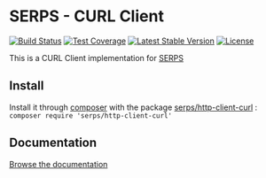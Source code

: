 SERPS - CURL Client
===================

[![Build Status](https://travis-ci.org/serp-spider/http-client-curl.svg?branch=master)](https://travis-ci.org/serp-spider/http-client-curl)
[![Test Coverage](https://codeclimate.com/github/serp-spider/http-client-curl/badges/coverage.svg)](https://codeclimate.com/github/serp-spider/http-client-curl/coverage)
[![Latest Stable Version](https://poser.pugx.org/serps/http-client-curl/version)](https://packagist.org/packages/serps/http-client-curl)
[![License](https://poser.pugx.org/serps/http-client-curl/license)](https://packagist.org/packages/serps/http-client-curl)


This is a CURL Client implementation for [SERPS](https://github.com/serp-spider/serps)

Install
-------

Install it through [composer](https://getcomposer.org/) with the package 
[serps/http-client-curl](https://packagist.org/packages/serps/http-client-curl) : ``composer require 'serps/http-client-curl'``

Documentation
-------------

[Browse the documentation](http://serp-spider.github.io/documentation/http-client/curl/)
